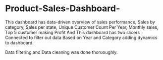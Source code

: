 # Product-Sales-Dashboard-
This dashboard has data-driven overview of sales performance, Sales by category, Sales per state, Unique Customer Count Per Year, Monthly sales, Top 5 customer making Profit And This dashboard has two slicers Connected to filter out data Based on Year and Category adding dynamics to dashboard.  

Data filtering and Data cleaning was done thoruoughly.
